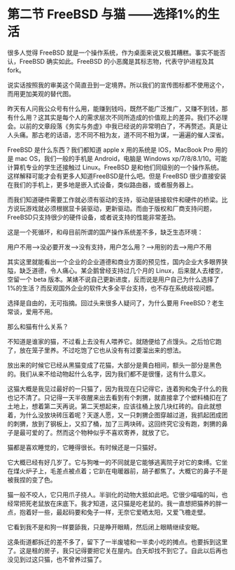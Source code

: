 # 第二节 FreeBSD 与猫 ——选择1%的生活

很多人觉得 FreeBSD 就是一个操作系统，作为桌面来说又极其糟糕。事实不能否认，FreeBSD 确实如此。FreeBSD 的小恶魔是其标志物，代表守护进程及其 fork。

说实话按照我的审美这个简直丑到一定境界。所以我们的宣传图标都不使用这个，而用更加美观的替代图。

昨天有人问我公众号有什么用，能赚到钱吗，既然不能广泛推广，又赚不到钱，那有什么用？这其实是每个人的需求层次不同所造成的价值观上的差异。我们不必理会。以前的文章段落《务实与务虚》中我已经说的非常明白了，不再赘述。真是让人头痛。那古老的话语，志不同不相为友，道不同不相为谋，一遍遍的催人深省。

FreeBSD 是什么东西？我们都知道 apple x 用的系统是 IOS，MacBook Pro 用的是 mac OS，我们一般的手机是 Android，电脑是 Windows xp/7/8/8.1/10。可能计算机专业的学生还接触过 Linux。FreeBSD 是和他们同级别的一个操作系统。这样解释可能才会有更多人知道FreeBSD是什么吧。但是 FreeBSD 很少直接安装在我们的手机上，更多地是嵌入式设备，类似路由器，或者服务器上。

而我们知道硬件需要工作就必须有驱动的支持，驱动是链接软件和硬件的桥梁。比方说玩游戏就必须根据显卡装驱动，更新驱动。而由于版权和厂商支持问题，FreeBSD只支持很少的硬件设备，或者说支持的性能非常差劲。

这是一个死循环，和母目前所谓的国产操作系统差不多，缺乏生态环境：

用户不用——>没必要开发——>没有支持，用户怎么用？——>用别的去——>用户不用

其实这里就能看出一个企业的企业道德和商业方面的预见性，国内企业大多眼界狭隘，缺乏道德，令人痛心。某企鹅曾经支持过几个月的 Linux，后来就人去楼空，空留一个 beta 版本。某婊不说自己更新进度，反而说是用户自己为什么选择了1%的生活？而反观国外企业的软件大多全平台支持，也不存在系统歧视问题。

选择是自由的，无可指摘。回过头来很多人疑问了，为什么要用 FreeBSD？老生常谈，爱用不用。

那么和猫有什么关系？

不知道是谁家的猫，不过看上去没有人喂养它。就随便给了点馒头。之后怕它跑了，放在笼子里养。不过吃饱了它也从没有有过要溜出来的想法。

放出来的时候它已经从黑猫变成了花猫，大部分是黄白相间，额头一部分是黑色的。我们从来不给动物起什么名字，因为我们都不是很懂，这有什么意义。

这猫大概是我见过最好的一只猫了，因为我现在只记得它，连着狗和兔子什么的我也记不清了。只记得一天半夜醒来出去看到有个刺猬，就直接拿了个塑料桶扣在了土地上，想着第二天再说。第二天想起来，应该往桶上放几块红砖的。自此就想着，为什么没放块砖压着呢？天遂人愿，又一只刺猬企图穿越过道，我抓起团成团的刺猬，放到了钢板上，又扣了桶，加了三两块砖。这回终究它没有跑，刺猬的鼻子是最可爱的了。然而这个物种似乎不喜欢寄养，就放了它。

猫都是喜欢睡觉的，它睡得很长。有时候还是一只猫好。

它大概已经有好几岁了。它与狗唯一的不同就是它能够逃离院子对它的束缚。它坐在煤火炉子上，毛差点被点着；它趴在电暖器前，胡子都焦了。大概它的鼻子不是被我捏的变了色。

猫一般不咬人，它只用爪子挠人。半驯化的动物大抵如此吧。它很少喵喵的叫，也经常把死老鼠放在床底下。我才知道，这只猫是吃老鼠的。我一直想把猫养的胖一点，抱着好一些，最起码要和兔子一样，无奈它爱晒太阳，又爱飞檐走壁。

它看到我不是和狗一样要舔我，只是睁开眼睛，然后闭上眼睛继续安眠。

这条街道都拆迁的差不多了，留下了一半废墟和一半卖小吃的摊点。也要拆到这里了。这是租的房子，我只记得要把它关在屋内。白天却找不到它了。自此以后再也没见到过这只猫，也不曾养过猫了。
